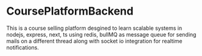 # CoursePlatformBackend

This is a course selling platform desgined to learn scalable systems in nodejs, express, next, ts using redis, bullMQ as message queue for sending mails on a different thread along with socket io integration for realtime notifications.
